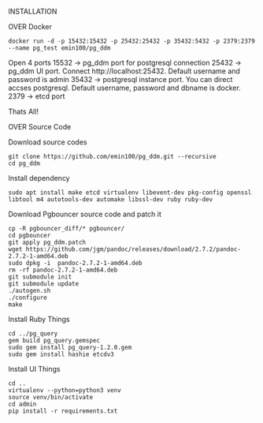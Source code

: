 INSTALLATION
 
 OVER Docker
    
    docker run -d -p 15432:15432 -p 25432:25432 -p 35432:5432 -p 2379:2379 --name pg_test emin100/pg_ddm
 
 Open  4 ports
 15532 -> pg_ddm port for postgresql connection
 25432 -> pg_ddm UI port. Connect http://localhost:25432. Default username and password is admin
 35432 -> postgresql instance port. You can direct accses postgresql. Default username, password and dbname is docker.
 2379 -> etcd port
 
 Thats All!
 
 OVER Source Code
 
 Download source codes
 
    git clone https://github.com/emin100/pg_ddm.git --recursive
    cd pg_ddm
    
 Install dependency
 
    sudo apt install make etcd virtualenv libevent-dev pkg-config openssl libtool m4 autotools-dev automake libssl-dev ruby ruby-dev

 Download Pgbouncer source code and patch it

    cp -R pgbouncer_diff/* pgbouncer/
    cd pgbouncer
    git apply pg_ddm.patch
    wget https://github.com/jgm/pandoc/releases/download/2.7.2/pandoc-2.7.2-1-amd64.deb
    sudo dpkg -i  pandoc-2.7.2-1-amd64.deb 
    rm -rf pandoc-2.7.2-1-amd64.deb 
    git submodule init
    git submodule update
    ./autogen.sh
    ./configure
    make
    
 Install Ruby Things
 
    cd ../pg_query
    gem build pg_query.gemspec 
    sudo gem install pg_query-1.2.0.gem
    sudo gem install hashie etcdv3
    
    
 Install UI Things
    
    cd ..
    virtualenv --python=python3 venv
    source venv/bin/activate
    cd admin
    pip install -r requirements.txt
